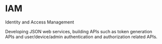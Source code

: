 # IAM
Identity and Access Management

Developing JSON web services, building APIs such as token generation APIs and user/device/admin authentication and authorization related APIs.
